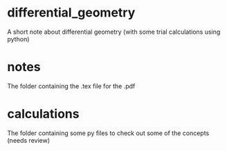 # differential_geometry
A short note about differential geometry (with some trial calculations using python)

# notes
The folder containing the .tex file for the .pdf

# calculations
The folder containing some py files to check out some of the concepts (needs review)
